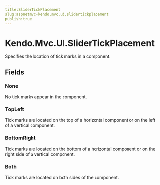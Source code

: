 ```yaml
---
title:SliderTickPlacement
slug:aspnetmvc-kendo.mvc.ui.slidertickplacement
publish:true
---
```


# Kendo.Mvc.UI.SliderTickPlacement
Specifies the location of tick marks in a component.

## Fields
### None
No tick marks appear in the component.
### TopLeft
Tick marks are located on the top of a horizontal component or on the
            left of a vertical component.
### BottomRight
Tick marks are located on the bottom of a horizontal component or on the
            right side of a vertical component.
### Both
Tick marks are located on both sides of the component.




 
